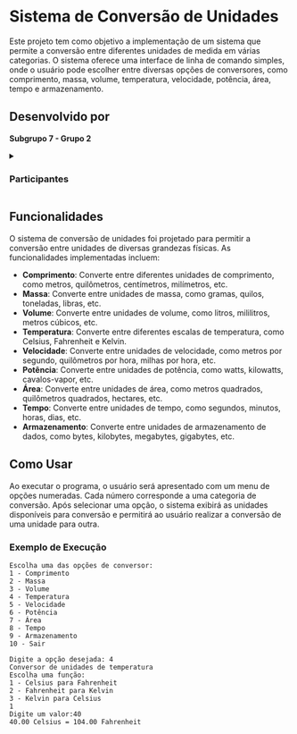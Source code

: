 # Sistema de Conversão de Unidades

Este projeto tem como objetivo a implementação de um sistema que permite a conversão entre diferentes unidades de medida em várias categorias. O sistema oferece uma interface de linha de comando simples, onde o usuário pode escolher entre diversas opções de conversores, como comprimento, massa, volume, temperatura, velocidade, potência, área, tempo e armazenamento.

## Desenvolvido por

**Subgrupo 7 - Grupo 2**
<details><summary><h3>Participantes</h3></summary>
<!--Esses códigos vcs podem usar pra melhorar o read-me do perfil de vcs-->

| | |  
| --- | --- | 
| ![Anurag's GitHub stats](https://github-readme-stats.vercel.app/api?username=JadsonEng&show_icons=true&theme=transparent&locale=pt-br) | ![Anurag's GitHub stats](https://github-readme-stats.vercel.app/api?username=LucasRibeiro36&show_icons=true&theme=transparent&locale=pt-br) |
| ![Anurag's GitHub stats](https://github-readme-stats.vercel.app/api?username=thiagosousa81&show_icons=true&theme=transparent&locale=pt-br) | ![Anurag's GitHub stats](https://github-readme-stats.vercel.app/api?username=PhD-Anibal&show_icons=true&theme=transparent&locale=pt-br) |
</details>

## Funcionalidades

O sistema de conversão de unidades foi projetado para permitir a conversão entre unidades de diversas grandezas físicas. As funcionalidades implementadas incluem:

- **Comprimento**: Converte entre diferentes unidades de comprimento, como metros, quilômetros, centímetros, milímetros, etc.
- **Massa**: Converte entre unidades de massa, como gramas, quilos, toneladas, libras, etc.
- **Volume**: Converte entre unidades de volume, como litros, mililitros, metros cúbicos, etc.
- **Temperatura**: Converte entre diferentes escalas de temperatura, como Celsius, Fahrenheit e Kelvin.
- **Velocidade**: Converte entre unidades de velocidade, como metros por segundo, quilômetros por hora, milhas por hora, etc.
- **Potência**: Converte entre unidades de potência, como watts, kilowatts, cavalos-vapor, etc.
- **Área**: Converte entre unidades de área, como metros quadrados, quilômetros quadrados, hectares, etc.
- **Tempo**: Converte entre unidades de tempo, como segundos, minutos, horas, dias, etc.
- **Armazenamento**: Converte entre unidades de armazenamento de dados, como bytes, kilobytes, megabytes, gigabytes, etc.

## Como Usar

Ao executar o programa, o usuário será apresentado com um menu de opções numeradas. Cada número corresponde a uma categoria de conversão. Após selecionar uma opção, o sistema exibirá as unidades disponíveis para conversão e permitirá ao usuário realizar a conversão de uma unidade para outra.

### Exemplo de Execução

    Escolha uma das opções de conversor: 
    1 - Comprimento 
    2 - Massa 
    3 - Volume 
    4 - Temperatura 
    5 - Velocidade 
    6 - Potência 
    7 - Área 
    8 - Tempo 
    9 - Armazenamento 
    10 - Sair

    Digite a opção desejada: 4
    Conversor de unidades de temperatura
    Escolha uma função:
    1 - Celsius para Fahrenheit
    2 - Fahrenheit para Kelvin
    3 - Kelvin para Celsius
    1
    Digite um valor:40
    40.00 Celsius = 104.00 Fahrenheit

